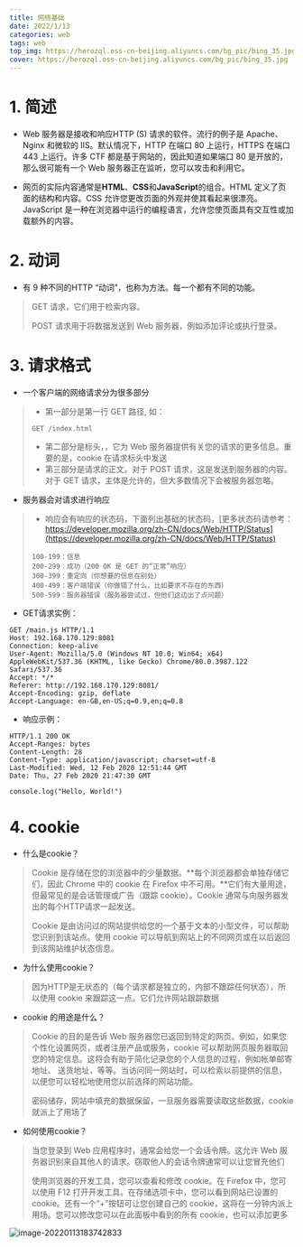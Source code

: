 ```yaml
---
title: 网络基础
date: 2022/1/13
categories: web
tags: web
top_img: https://herozql.oss-cn-beijing.aliyuncs.com/bg_pic/bing_35.jpg
cover: https://herozql.oss-cn-beijing.aliyuncs.com/bg_pic/bing_35.jpg
---
```


# 1. 简述

- Web 服务器是接收和响应HTTP (S) 请求的软件。流行的例子是 Apache、Nginx 和微软的 IIS。默认情况下，HTTP 在端口 80 上运行，HTTPS 在端口 443 上运行。许多 CTF 都是基于网站的，因此知道如果端口 80 是开放的，那么很可能有一个 Web 服务器正在监听，您可以攻击和利用它。

- 网页的实际内容通常是**HTML**、**CSS**和**JavaScript**的组合。HTML 定义了页面的结构和内容。CSS 允许您更改页面的外观并使其看起来很漂亮。JavaScript 是一种在浏览器中运行的编程语言，允许您使页面具有交互性或加载额外的内容。

# 2. 动词

- 有 9 种不同的HTTP “动词”，也称为方法。每一个都有不同的功能。

>GET 请求，它们用于检索内容。
>
>POST 请求用于将数据发送到 Web 服务器，例如添加评论或执行登录。

# 3. 请求格式

- 一个客户端的网络请求分为很多部分

>- 第一部分是第一行 GET 路径, 如：
>
>```
>GET /index.html
>```
>
>- 第二部分是标头，，它为 Web 服务器提供有关您的请求的更多信息。重要的是，cookie 在请求标头中发送
>- 第三部分是请求的正文。对于 POST 请求，这是发送到服务器的内容。对于 GET 请求，主体是允许的，但大多数情况下会被服务器忽略。

- 服务器会对请求进行响应

>- 响应会有响应的状态码，下面列出基础的状态码，[更多状态码请参考：https://developer.mozilla.org/zh-CN/docs/Web/HTTP/Status](https://developer.mozilla.org/zh-CN/docs/Web/HTTP/Status)
>
>```
>100-199：信息
>200-299：成功（200 OK 是 GET 的“正常”响应）
>300-399：重定向（你想要的信息在别处）
>400-499：客户端错误（你做错了什么，比如要求不存在的东西）
>500-599：服务器错误（服务器尝试过，但他们这边出了点问题）
>```

- GET请求实例：

```http
GET /main.js HTTP/1.1
Host: 192.168.170.129:8081
Connection: keep-alive
User-Agent: Mozilla/5.0 (Windows NT 10.0; Win64; x64) AppleWebKit/537.36 (KHTML, like Gecko) Chrome/80.0.3987.122 Safari/537.36
Accept: */*
Referer: http://192.168.170.129:8081/
Accept-Encoding: gzip, deflate
Accept-Language: en-GB,en-US;q=0.9,en;q=0.8
```

- 响应示例：

```http
HTTP/1.1 200 OK
Accept-Ranges: bytes
Content-Length: 28
Content-Type: application/javascript; charset=utf-8
Last-Modified: Wed, 12 Feb 2020 12:51:44 GMT
Date: Thu, 27 Feb 2020 21:47:30 GMT

console.log("Hello, World!")
```

# 4. cookie

- 什么是cookie？

>Cookie 是存储在您的浏览器中的少量数据。**每个浏览器都会单独存储它们，因此 Chrome 中的 cookie 在 Firefox 中不可用。**它们有大量用途，但最常见的是会话管理或广告（跟踪 cookie）。Cookie 通常与向服务器发出的每个HTTP请求一起发送。
>
>Cookie 是由访问过的网站提供给您的一个基于文本的小型文件，可以帮助您识别到该站点。使用 cookie 可以导航到网站上的不同网页或在以后返回到该网站维护状态信息。

- 为什么使用cookie？

>因为HTTP是无状态的（每个请求都是独立的，内部不跟踪任何状态），所以使用 cookie 来跟踪这一点。它们允许网站跟踪数据

- cookie 的用途是什么？

>Cookie 的目的是告诉 Web 服务器您已返回到特定的网页。例如，如果您个性化设置网页，或者注册产品或服务，cookie 可以帮助网页服务器取回您的特定信息。这将会有助于简化记录您的个人信息的过程，例如帐单邮寄地址、 送货地址，等等。当访问同一网站时，可以检索以前提供的信息，以便您可以轻松地使用您以前选择的网站功能。
>
>密码储存，网站中填充的数据保留，一旦服务器需要读取这些数据，cookie就派上了用场了

- 如何使用cookie？

>当您登录到 Web 应用程序时，通常会给您一个会话令牌。这允许 Web 服务器识别来自其他人的请求。窃取他人的会话令牌通常可以让您冒充他们
>
>使用浏览器的开发工具，您可以查看和修改 cookie。在 Firefox 中，您可以使用 F12 打开开发工具。在存储选项卡中，您可以看到网站已设置的 cookie。还有一个“+”按钮可让您创建自己的 cookie，这将在一分钟内派上用场。您可以修改您可以在此面板中看到的所有 cookie，也可以添加更多

![image-20220113183742833](https://herozql.oss-cn-beijing.aliyuncs.com/main/image-20220113183742833.png)